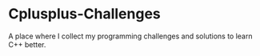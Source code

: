 # Cplusplus-Challenges
A place where I collect my programming challenges and solutions to learn C++ better.

